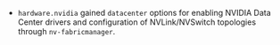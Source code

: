 - `hardware.nvidia` gained `datacenter` options for enabling NVIDIA Data Center drivers and configuration of NVLink/NVSwitch topologies through `nv-fabricmanager`.